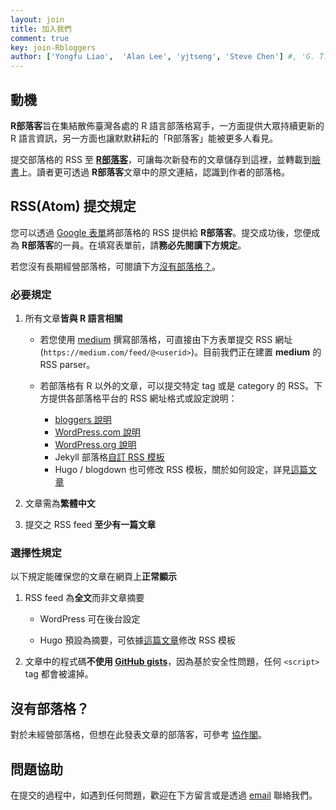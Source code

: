 ```yaml
---
layout: join
title: 加入我們
comment: true
key: join-Rbloggers
author: ['Yongfu Liao',  'Alan Lee', 'yjtseng', 'Steve Chen'] #, 'G. T. Wang'
---
```


## 動機

**R部落客**旨在集結散佈臺灣各處的 R 語言部落格寫手，一方面提供大眾持續更新的 R 語言資訊，另一方面也讓默默耕耘的「R部落客」能被更多人看見。

提交部落格的 RSS 至 **[R部落客](./join.html)**，可讓每次新發布的文章儲存到這裡，並轉載到[臉書](https://www.facebook.com/twRblogger)上。讀者更可透過 **R部落客**文章中的原文連結，認識到作者的部落格。

## RSS(Atom) 提交規定

您可以透過 [Google 表單](http://bit.ly/AppRblog)將部落格的 RSS 提供給 **R部落客**。提交成功後，您便成為 **R部落客**的一員。在填寫表單前，請**務必先閱讀下方規定**。

若您沒有長期經營部落格，可閱讀下方[沒有部落格？](#沒有部落格)。



### 必要規定

1. 所有文章**皆與 R 語言相關**
    - 若您使用 [medium](https://medium.com/) 撰寫部落格，可直接由下方表單提交 RSS 網址 (`https://medium.com/feed/@<userid>`)。目前我們正在建置 **medium** 的 RSS parser。

    - 若部落格有 R 以外的文章，可以提交特定 tag 或是 category 的 RSS。下方提供各部落格平台的 RSS 網址格式或設定說明：
        - [bloggers 說明](https://support.google.com/blogger/answer/97933?topic=12501)
        - [WordPress.com 說明](https://en.support.wordpress.com/feeds/#your-feeds)
        - [WordPress.org 說明](https://codex.wordpress.org/WordPress_Feeds#Categories_and_Tags)
        - Jekyll 部落格[自訂 RSS 模板](https://devblog.dymel.pl/2017/02/09/category-rss-feed-in-jekyll/)
        - Hugo / blogdown 也可修改 RSS 模板，關於如何設定，詳見[這篇文章](https://liao961120.github.io/2018/12/13/hugo_rss.html)

1. 文章需為**繁體中文**

1. 提交之 RSS feed **至少有一篇文章**

### 選擇性規定

以下規定能確保您的文章在網頁上**正常顯示**

1. RSS feed 為**全文**而非文章摘要

    - WordPress 可在後台設定

    - Hugo 預設為摘要，可依據[這篇文章](https://liao961120.github.io/2018/12/13/hugo_rss.html)修改 RSS 模板
        
1. 文章中的程式碼**不使用 [GitHub gists](https://help.github.com/articles/about-gists/)**，因為基於安全性問題，任何 `<script>` tag 都會被濾掉。


## 沒有部落格？

對於未經營部落格，但想在此發表文章的部落客，可參考 [協作閣](https://collabin.netlify.com/info/about)。


## 問題協助

在提交的過程中，如遇到任何問題，歡迎在下方留言或是透過 [email](mailto:liao961120@gmail.com) 聯絡我們。
